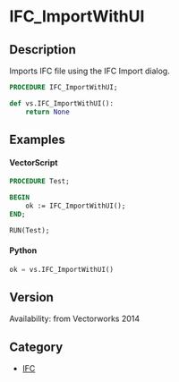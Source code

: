 # IFC_ImportWithUI

## Description
Imports IFC file using the IFC Import dialog.

```pascal
PROCEDURE IFC_ImportWithUI;
```

```python
def vs.IFC_ImportWithUI():
    return None
```

## Examples
#### VectorScript ####
```pascal
PROCEDURE Test;

BEGIN
	ok := IFC_ImportWithUI();
END;

RUN(Test);
```
#### Python ####
```python
ok = vs.IFC_ImportWithUI()
```

## Version
Availability: from Vectorworks 2014

## Category
* [IFC](../Categories/IFC.md)
